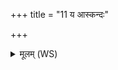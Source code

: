 +++
title = "11 य आस्कन्दः"

+++
<details><summary>मूलम् (WS)</summary>

य आस्कन्दः परास्कन्द आखुः कुकुम्भात् कृमिः । ।  
उपचीकान् उपक्वसान् तान् सर्वान् जम्भयामसि ॥॥ ११ ॥  
अपि नह्यस्याखोर्मुञ्जेन मुखमास्यम् ।  
अपनुदन् यथा चारादपेत उर्वराभ्यः ॥ १२ ॥
</details>